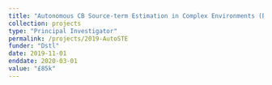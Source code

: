 ```yaml
---
title: "Autonomous CB Source-term Estimation in Complex Environments (Phase 1)"
collection: projects
type: "Principal Investigator"
permalink: /projects/2019-AutoSTE
funder: "Dstl"
date: 2019-11-01
enddate: 2020-03-01
value: "£85k"
---
```


